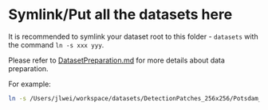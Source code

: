 # Symlink/Put all the datasets here

It is recommended to symlink your dataset root to this folder - `datasets` with the command `ln -s xxx yyy`.

Please refer to [DatasetPreparation.md](../docs/docs/DatasetPreparation.md) for more details about data preparation.

For example: 
```bash
ln -s /Users/jlwei/workspace/datasets/DetectionPatches_256x256/Potsdam_ISPRS ./dataset/
```